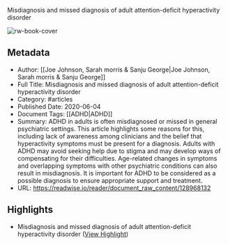 Misdiagnosis and missed diagnosis of adult attention-deficit hyperactivity disorder

![rw-book-cover](https://readwise-assets.s3.amazonaws.com/static/images/article3.5c705a01b476.png)

## Metadata
- Author: [[Joe Johnson, Sarah morris & Sanju George|Joe Johnson, Sarah morris & Sanju George]]
- Full Title: Misdiagnosis and missed diagnosis of adult attention-deficit hyperactivity disorder
- Category: #articles
- Published Date: 2020-06-04
- Document Tags: [[ADHD|ADHD]] 
- Summary: ADHD in adults is often misdiagnosed or missed in general psychiatric settings. This article highlights some reasons for this, including lack of awareness among clinicians and the belief that hyperactivity symptoms must be present for a diagnosis. Adults with ADHD may avoid seeking help due to stigma and may develop ways of compensating for their difficulties. Age-related changes in symptoms and overlapping symptoms with other psychiatric conditions can also result in misdiagnosis. It is important for ADHD to be considered as a possible diagnosis to ensure appropriate support and treatment.
- URL: https://readwise.io/reader/document_raw_content/128968132

## Highlights
- Misdiagnosis and missed diagnosis of adult attention-deficit hyperactivity disorder ([View Highlight](https://read.readwise.io/read/01hkrex3w3ed8dtjs8gybat2tf))
